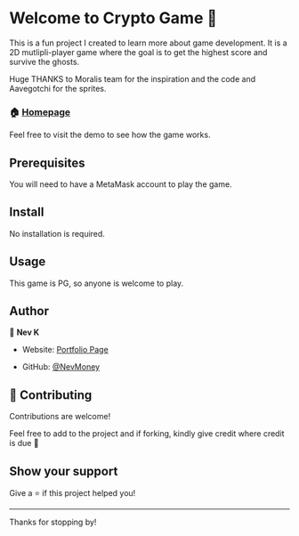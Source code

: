 # Welcome to Crypto Game 👋

This is a fun project I created to learn more about game development. It is a 2D mutlipli-player game where the goal is to get the highest score and survive the ghosts.

Huge THANKS to Moralis team for the inspiration and the code and Aavegotchi for the sprites.

### 🏠 [Homepage](https://crypto-game.netlify.app/)

Feel free to visit the demo to see how the game works.

## Prerequisites
You will need to have a MetaMask account to play the game.

## Install
No installation is required.

## Usage
This game is PG, so anyone is welcome to play.

## Author
👤 **Nev K**

* Website: [Portfolio Page](https://nevmoney.github.io)

* GitHub: [@NevMoney](https://github.com/NevMoney)


## 🤝 Contributing

Contributions are welcome!

Feel free to add to the project and if forking, kindly give credit where credit is due 🙂

## Show your support

Give a ⭐️ if this project helped you!


***
Thanks for stopping by!